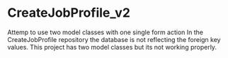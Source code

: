 # CreateJobProfile_v2
Attemp to use two model classes with one single form action
In the CreateJobProfile repository the database is not reflecting the foreign key values.
This project has two model classes but its not working properly.
